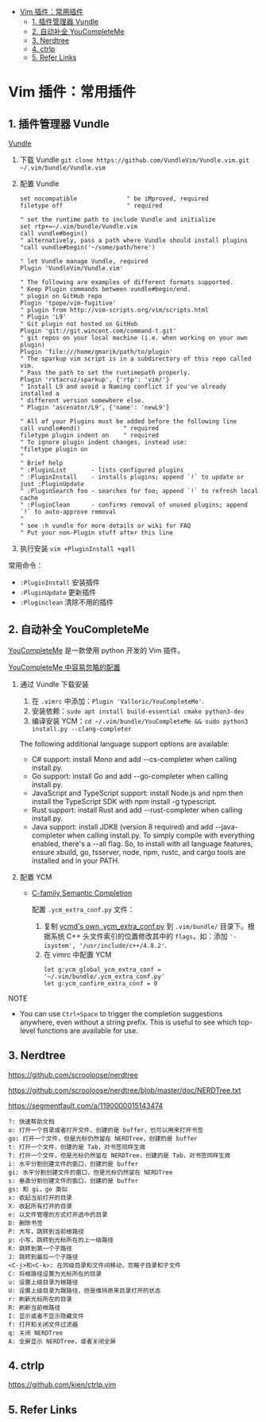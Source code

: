 - [Vim 插件：常用插件](#vim-插件常用插件)
  - [1. 插件管理器 Vundle](#1-插件管理器-vundle)
  - [2. 自动补全 YouCompleteMe](#2-自动补全-youcompleteme)
  - [3. Nerdtree](#3-nerdtree)
  - [4. ctrlp](#4-ctrlp)
  - [5. Refer Links](#5-refer-links)

# Vim 插件：常用插件

## 1. 插件管理器 Vundle

[Vundle](https://github.com/VundleVim/Vundle.vim)

1. 下载 Vundle `git clone https://github.com/VundleVim/Vundle.vim.git ~/.vim/bundle/Vundle.vim`

1. 配置 Vundle
    ```
    set nocompatible              " be iMproved, required
    filetype off                  " required

    " set the runtime path to include Vundle and initialize
    set rtp+=~/.vim/bundle/Vundle.vim
    call vundle#begin()
    " alternatively, pass a path where Vundle should install plugins
    "call vundle#begin('~/some/path/here')

    " let Vundle manage Vundle, required
    Plugin 'VundleVim/Vundle.vim'

    " The following are examples of different formats supported.
    " Keep Plugin commands between vundle#begin/end.
    " plugin on GitHub repo
    Plugin 'tpope/vim-fugitive'
    " plugin from http://vim-scripts.org/vim/scripts.html
    " Plugin 'L9'
    " Git plugin not hosted on GitHub
    Plugin 'git://git.wincent.com/command-t.git'
    " git repos on your local machine (i.e. when working on your own plugin)
    Plugin 'file:///home/gmarik/path/to/plugin'
    " The sparkup vim script is in a subdirectory of this repo called vim.
    " Pass the path to set the runtimepath properly.
    Plugin 'rstacruz/sparkup', {'rtp': 'vim/'}
    " Install L9 and avoid a Naming conflict if you've already installed a
    " different version somewhere else.
    " Plugin 'ascenator/L9', {'name': 'newL9'}

    " All of your Plugins must be added before the following line
    call vundle#end()            " required
    filetype plugin indent on    " required
    " To ignore plugin indent changes, instead use:
    "filetype plugin on
    "
    " Brief help
    " :PluginList       - lists configured plugins
    " :PluginInstall    - installs plugins; append `!` to update or just :PluginUpdate
    " :PluginSearch foo - searches for foo; append `!` to refresh local cache
    " :PluginClean      - confirms removal of unused plugins; append `!` to auto-approve removal
    "
    " see :h vundle for more details or wiki for FAQ
    " Put your non-Plugin stuff after this line
    ```
1. 执行安装 `vim +PluginInstall +qall`

常用命令：
- `:PluginInstall` 安装插件
- `:PluginUpdate` 更新插件
- `:Pluginclean` 清除不用的插件

## 2. 自动补全 YouCompleteMe

[YouCompleteMe](https://github.com/Valloric/YouCompleteMe) 是一款使用 python 开发的 Vim 插件。

[YouCompleteMe 中容易忽略的配置](https://zhuanlan.zhihu.com/p/33046090)

1. 通过 Vundle 下载安装
    1. 在 `.vimrc` 中添加：`Plugin 'Valloric/YouCompleteMe'`.
    1. 安装依赖：`sudo apt install build-essential cmake python3-dev`
    1. 编译安装 YCM：`cd ~/.vim/bundle/YouCompleteMe && sudo python3 install.py --clang-completer`
    
    The following additional language support options are available:
    - C# support: install Mono and add --cs-completer when calling install.py.
    - Go support: install Go and add --go-completer when calling install.py.
    - JavaScript and TypeScript support: install Node.js and npm then install the TypeScript SDK with npm install -g typescript.
    - Rust support: install Rust and add --rust-completer when calling install.py.
    - Java support: install JDK8 (version 8 required) and add --java-completer when calling install.py.
    To simply compile with everything enabled, there's a --all flag. So, to install with all language features, ensure xbuild, go, tsserver, node, npm, rustc, and cargo tools are installed and in your PATH.

1. 配置 YCM

    - [C-family Semantic Completion](https://github.com/Valloric/YouCompleteMe/#c-family-semantic-completion)

      配置 `.ycm_extra_conf.py` 文件：
      1. 复制 [ycmd's own .ycm_extra_conf.py](https://raw.githubusercontent.com/Valloric/ycmd/66030cd94299114ae316796f3cad181cac8a007c/.ycm_extra_conf.py) 到 `.vim/bundle/` 目录下。根据系统 C++ 头文件索引的位置修改其中的 `flags`，如：添加 `'-isystem', '/usr/include/c++/4.8.2'`.
      1. 在 vimrc 中配置 YCM
          ```
          let g:ycm_global_ycm_extra_conf = '~/.vim/bundle/.ycm_extra_conf.py'
          let g:ycm_confirm_extra_conf = 0
          ```
NOTE
- You can use `Ctrl+Space` to trigger the completion suggestions anywhere, even without a string prefix. This is useful to see which top-level functions are available for use.

## 3. Nerdtree

https://github.com/scrooloose/nerdtree

https://github.com/scrooloose/nerdtree/blob/master/doc/NERDTree.txt

https://segmentfault.com/a/1190000015143474

```
?: 快速帮助文档
o: 打开一个目录或者打开文件，创建的是 buffer，也可以用来打开书签
go: 打开一个文件，但是光标仍然留在 NERDTree，创建的是 buffer
t: 打开一个文件，创建的是 Tab，对书签同样生效
T: 打开一个文件，但是光标仍然留在 NERDTree，创建的是 Tab，对书签同样生效
i: 水平分割创建文件的窗口，创建的是 buffer
gi: 水平分割创建文件的窗口，但是光标仍然留在 NERDTree
s: 垂直分割创建文件的窗口，创建的是 buffer
gs: 和 gi，go 类似
x: 收起当前打开的目录
X: 收起所有打开的目录
e: 以文件管理的方式打开选中的目录
D: 删除书签
P: 大写，跳转到当前根路径
p: 小写，跳转到光标所在的上一级路径
K: 跳转到第一个子路径
J: 跳转到最后一个子路径
<C-j>和<C-k>: 在同级目录和文件间移动，忽略子目录和子文件
C: 将根路径设置为光标所在的目录
u: 设置上级目录为根路径
U: 设置上级目录为跟路径，但是维持原来目录打开的状态
r: 刷新光标所在的目录
R: 刷新当前根路径
I: 显示或者不显示隐藏文件
f: 打开和关闭文件过滤器
q: 关闭 NERDTree
A: 全屏显示 NERDTree，或者关闭全屏
```

## 4. ctrlp

https://github.com/kien/ctrlp.vim

## 5. Refer Links
